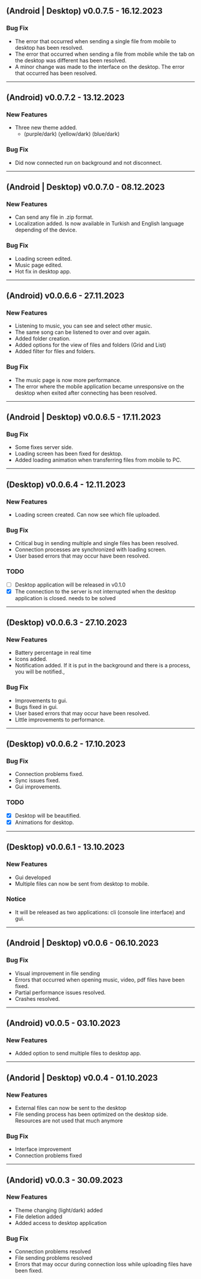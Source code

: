 ## (Android | Desktop) v0.0.7.5 - 16.12.2023
### Bug Fix
 - The error that occurred when sending a single file from mobile to desktop has been resolved.
 - The error that occurred when sending a file from mobile while the tab on the desktop was different has been resolved.
 - A minor change was made to the interface on the desktop. The error that occurred has been resolved.
   
---
## (Android) v0.0.7.2 - 13.12.2023
### New Features
- Three new theme added.
   - (purple/dark) (yellow/dark) (blue/dark)

### Bug Fix
- Did now connected run on background and not disconnect.

---
## (Android | Desktop) v0.0.7.0 - 08.12.2023
### New Features
 - Can send any file in .zip format.
 - Localization added. Is now available in Turkish and English language depending of the device.

### Bug Fix
 - Loading screen edited.
 - Music page edited.
 - Hot fix in desktop app.

---
## (Android) v0.0.6.6 - 27.11.2023
### New Features
 - Listening to music, you can see and select other music.
 - The same song can be listened to over and over again.
 - Added folder creation.
 - Added options for the view of files and folders (Grid and List)
 - Added filter for files and folders.

### Bug Fix
 - The music page is now more performance.
 - The error where the mobile application became unresponsive on the desktop when exited after connecting has been resolved.

---
## (Android | Desktop) v0.0.6.5 - 17.11.2023
### Bug Fix
 - Some fixes server side.
 - Loading screen has been fixed for desktop.
 - Added loading animation when transferring files from mobile to PC.

---
## (Desktop) v0.0.6.4 - 12.11.2023
### New Features
 - Loading screen created. Can now see which file uploaded.

### Bug Fix
 - Critical bug in sending multiple and single files has been resolved.
 - Connection processes are synchronized with loading screen.
 - User based errors that may occur have been resolved.
### TODO
- [ ] Desktop application will be released in v0.1.0
- [x] The connection to the server is not interrupted when the desktop application is closed. needs to be solved

---
## (Desktop) v0.0.6.3 - 27.10.2023
### New Features
 - Battery percentage in real time
 - Icons added.
 - Notification added. If it is put in the background and there is a process, you will be notified.,

### Bug Fix
 - Improvements to gui.
 - Bugs fixed in gui.
 - User based errors that may occur have been resolved.
 - Little improvements to performance.
   
---
## (Desktop) v0.0.6.2 - 17.10.2023
### Bug Fix
 - Connection problems fixed.
 - Sync issues fixed.
 - Gui improvements.

### TODO
- [x] Desktop will be beautified.
- [x] Animations for desktop.
 
---
## (Desktop) v0.0.6.1 - 13.10.2023
### New Features
 - Gui developed
 - Multiple files can now be sent from desktop to mobile.

### Notice
 - It will be released as two applications: cli (console line interface) and gui.
---
## (Android | Desktop) v0.0.6 - 06.10.2023
### Bug Fix
 -  Visual improvement in file sending
 -  Errors that occurred when opening music, video, pdf files have been fixed.
 -  Partial performance issues resolved.
 -  Crashes resolved.

---
## (Android) v0.0.5 - 03.10.2023
###  New Features
 -  Added option to send multiple files to desktop app.

---
## (Andorid | Desktop) v0.0.4 - 01.10.2023
### New Features
 - External files can now be sent to the desktop
 - File sending process has been optimized on the desktop side.
Resources are not used that much anymore

### Bug Fix
 - Interface improvement
 - Connection problems fixed

---
## (Andorid) v0.0.3 - 30.09.2023
### New Features
 - Theme changing (light/dark) added
 - File deletion added
 -  Added access to desktop application

### Bug Fix
 - Connection problems resolved
 - File sending problems  resolved
 - Errors that may occur during connection loss while uploading files have been fixed.

